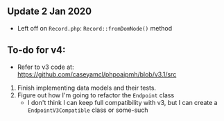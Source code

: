 ## Update 2 Jan 2020

- Left off on `Record.php`: `Record::fromDomNode()` method

## To-do for v4:

- Refer to v3 code at: <https://github.com/caseyamcl/phpoaipmh/blob/v3.1/src>

1. Finish implementing data models and their tests.
2. Figure out how I'm going to refactor the `Endpoint` class
   * I don't think I can keep full compatibility with v3, but I can
     create a `EndpointV3Compatible` class or some-such